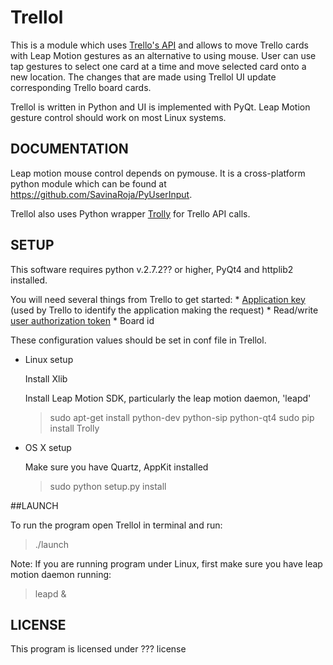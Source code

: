 Trellol
================

This is a module which uses [Trello's API](https://trello.com/docs/) and allows to move Trello cards with Leap Motion gestures as an alternative to using mouse. User can use tap gestures to select one card at a time and move selected card onto a new location. The changes that are made using Trellol UI update corresponding Trello board cards. 

Trellol is written in Python and UI is implemented with PyQt. Leap Motion gesture control should work on most Linux systems. 

## DOCUMENTATION

Leap motion mouse control depends on pymouse. It is a cross-platform python module which can be found at https://github.com/SavinaRoja/PyUserInput. 

Trellol also uses Python wrapper [Trolly](https://github.com/plish/Trolly) for Trello API calls. 

## SETUP

This software requires python v.2.7.2?? or higher, PyQt4 and httplib2 installed.

You will need several things from Trello to get started:
	* [Application key](https://trello.com/docs/gettingstarted/index.html#getting-a-token-from-a-user) (used by Trello to identify the application making the request) 
	* Read/write [user authorization token](https://trello.com/docs/gettingstarted/index.html#getting-an-application-key)
	* Board id 

These configuration values should be set in conf file in Trellol.

* Linux setup
   
   Install Xlib

   Install Leap Motion SDK, particularly the leap motion daemon, 'leapd'
   > sudo apt-get install python-dev python-sip python-qt4
   > sudo pip install Trolly 

* OS X setup

   Make sure you have Quartz, AppKit installed
   > sudo python setup.py install

##LAUNCH

To run the program open Trellol in terminal and run:
   > ./launch

Note: If you are running program under Linux, first make sure you have leap motion daemon running:
   > leapd & 

## LICENSE

This program is licensed under ??? license